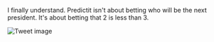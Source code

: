 I finally understand. Predictit isn't about betting who will be the next president. It's about betting that 2 is less than 3.


![Tweet image](/asset/crosspoast/EmJlEGDXgAIeiGa.jpg)

